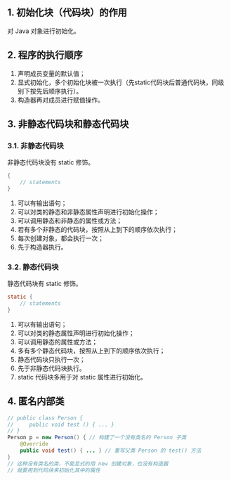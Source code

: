 
## 1. 初始化块（代码块）的作用

对 Java 对象进行初始化。

## 2. 程序的执行顺序

1. 声明成员变量的默认值；
2. 显式初始化，多个初始化块被一次执行（先static代码块后普通代码块，同级别下按先后顺序执行）。
3. 构造器再对成员进行赋值操作。

<!--more-->

## 3. 非静态代码块和静态代码块

### 3.1. 非静态代码块

 非静态代码块没有 static 修饰。

```java
{
    // statements
}
```

1. 可以有输出语句；
2. 可以对类的静态和非静态属性声明进行初始化操作；
3. 可以调用静态和非静态的属性或方法；
4. 若有多个非静态的代码块，按照从上到下的顺序依次执行；
5. 每次创建对象，都会执行一次；
6. 先于构造器执行。

### 3.2. 静态代码块

静态代码块有 static 修饰。

```java
static {
    // statements
}
```

1. 可以有输出语句；
2. 可以对类的静态属性声明进行初始化操作；
3. 可以调用静态的属性或方法；
4. 多有多个静态代码块，按照从上到下的顺序依次执行；
5. 静态代码块只执行一次；
6. 先于非静态代码块执行。
7. static 代码块多用于对 static 属性进行初始化。

## 4. 匿名内部类

```java
// public class Person {
//     public void test () { ... }
// }
Person p = new Person() { // 构建了一个没有类名的 Person 子类
    @Override
    public void test() { ... } // 重写父类 Person 的 test() 方法
}
// 这种没有类名的类，不能显式的用 new 创建对象，也没有构造器
// 就要用到代码块来初始化其中的属性
```

